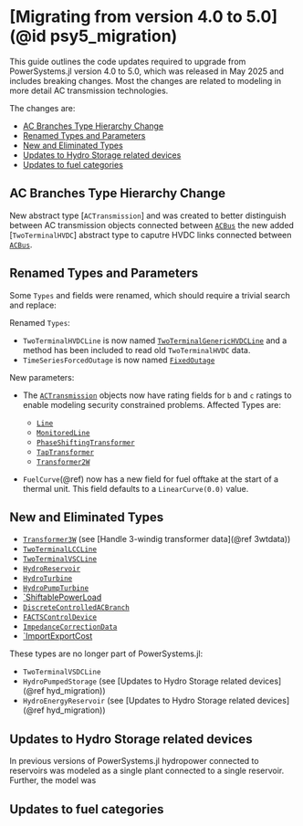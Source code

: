 # [Migrating from version 4.0 to 5.0](@id psy5_migration)

This guide outlines the code updates required to upgrade from PowerSystems.jl version 4.0
to 5.0, which was released in May 2025 and includes breaking changes. Most the changes are related
to modeling in more detail AC transmission technologies.

The changes are:
  - [AC Branches Type Hierarchy Change](@ref)
  - [Renamed Types and Parameters](@ref)
  - [New and Eliminated Types](@ref)
  - [Updates to Hydro Storage related devices](@ref)
  - [Updates to fuel categories](@ref)

## AC Branches Type Hierarchy Change

New abstract type [`ACTransmission`] and was created to better distinguish between AC transmission objects connected between [`ACBus`](@ref) the new added [`TwoTerminalHVDC`] abstract type to caputre HVDC links connected between [`ACBus`](@ref).

## Renamed Types and Parameters

Some `Types` and fields were renamed, which should require a trivial search and replace:

Renamed `Types`:

  - `TwoTerminalHVDCLine` is now named [`TwoTerminalGenericHVDCLine`](@ref) and a method has been included to read old `TwoTerminalHVDC` data.
  - `TimeSeriesForcedOutage` is now named [`FixedOutage`](@ref)

New parameters:

  - The [`ACTransmission`](@ref) objects now have rating fields for `b` and `c` ratings to enable modeling security constrained problems. Affected Types are:

      + [`Line`](@ref)
      + [`MonitoredLine`](@ref)
      + [`PhaseShiftingTransformer`](@ref)
      + [`TapTransformer`](@ref)
      + [`Transformer2W`](@ref)

- `FuelCurve`(@ref) now has a new field for fuel offtake at the start of a thermal unit. This field defaults to a `LinearCurve(0.0)` value.

## New and Eliminated Types

  - [`Transformer3W`](@ref) (see [Handle 3-windig transformer data](@ref 3wtdata))
  - [`TwoTerminalLCCLine`](@ref)
  - [`TwoTerminalVSCLine`](@ref)
  - [`HydroReservoir`](@ref)
  - [`HydroTurbine`](@ref)
  - [`HydroPumpTurbine`](@ref)
  - [`ShiftablePowerLoad](@ref)
  - [`DiscreteControlledACBranch`](@ref)
  - [`FACTSControlDevice`](@ref)
  - [`ImpedanceCorrectionData`](@ref)
  - [`ImportExportCost](@ref)

These types are no longer part of PowerSystems.jl:

  - `TwoTerminalVSDCLine`
  - `HydroPumpedStorage` (see [Updates to Hydro Storage related devices](@ref hyd_migration))
  - `HydroEnergyReservoir` (see [Updates to Hydro Storage related devices](@ref hyd_migration))

## Updates to Hydro Storage related devices

In previous versions of PowerSystems.jl hydropower connected to reservoirs was modeled as a single plant connected to a single reservoir. Further, the model was

## Updates to fuel categories

